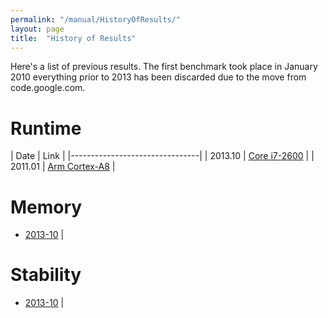 ```yaml
---
permalink: "/manual/HistoryOfResults/"
layout: page
title:  "History of Results"
---
```


Here's a list of previous results.  The first benchmark took place in January 2010 everything prior to 2013 has been discarded due to the move from code.google.com.


# Runtime

| Date      |  Link              |
|--------------------------------|
| 2013.10   | [Core i7-2600]({{site.baseurl}}/runtime/2013_10_Corei7v2600/)  | 
| 2011.01   | [Arm Cortex-A8]({{site.baseurl}}/runtime/2011_01_ArmCortexA8/) |

# Memory

* [2013-10]({{site.baseurl}}/memory/2013_10/) |

# Stability

* [2013-10]({{site.baseurl}}/stability/2013_10/) |
